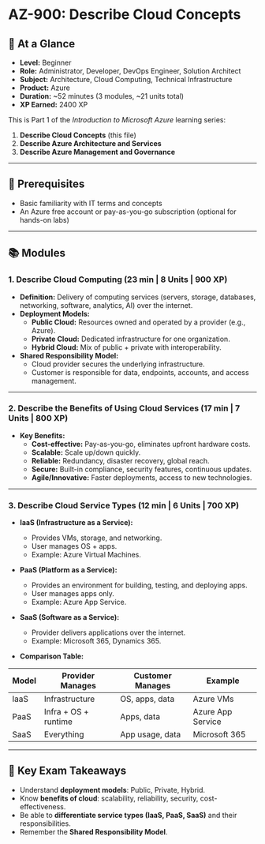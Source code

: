 # AZ-900: Describe Cloud Concepts

## 📘 At a Glance
- **Level:** Beginner  
- **Role:** Administrator, Developer, DevOps Engineer, Solution Architect  
- **Subject:** Architecture, Cloud Computing, Technical Infrastructure  
- **Product:** Azure  
- **Duration:** ~52 minutes (3 modules, ~21 units total)  
- **XP Earned:** 2400 XP  

This is Part 1 of the *Introduction to Microsoft Azure* learning series:
1. **Describe Cloud Concepts** (this file)  
2. **Describe Azure Architecture and Services**  
3. **Describe Azure Management and Governance**  

---

## 🧾 Prerequisites
- Basic familiarity with IT terms and concepts  
- An Azure free account or pay-as-you-go subscription (optional for hands-on labs)  

---

## 📚 Modules

### 1. Describe Cloud Computing (23 min | 8 Units | 900 XP)
- **Definition:** Delivery of computing services (servers, storage, databases, networking, software, analytics, AI) over the internet.  
- **Deployment Models:**
  - **Public Cloud:** Resources owned and operated by a provider (e.g., Azure).  
  - **Private Cloud:** Dedicated infrastructure for one organization.  
  - **Hybrid Cloud:** Mix of public + private with interoperability.  
- **Shared Responsibility Model:**  
  - Cloud provider secures the underlying infrastructure.  
  - Customer is responsible for data, endpoints, accounts, and access management.  

---

### 2. Describe the Benefits of Using Cloud Services (17 min | 7 Units | 800 XP)
- **Key Benefits:**
  - **Cost-effective:** Pay-as-you-go, eliminates upfront hardware costs.  
  - **Scalable:** Scale up/down quickly.  
  - **Reliable:** Redundancy, disaster recovery, global reach.  
  - **Secure:** Built-in compliance, security features, continuous updates.  
  - **Agile/Innovative:** Faster deployments, access to new technologies.  

---

### 3. Describe Cloud Service Types (12 min | 6 Units | 700 XP)
- **IaaS (Infrastructure as a Service):**  
  - Provides VMs, storage, and networking.  
  - User manages OS + apps.  
  - Example: Azure Virtual Machines.  

- **PaaS (Platform as a Service):**  
  - Provides an environment for building, testing, and deploying apps.  
  - User manages apps only.  
  - Example: Azure App Service.  

- **SaaS (Software as a Service):**  
  - Provider delivers applications over the internet.  
  - Example: Microsoft 365, Dynamics 365.  

- **Comparison Table:**

| Model | Provider Manages | Customer Manages | Example |
|-------|------------------|------------------|---------|
| IaaS  | Infrastructure   | OS, apps, data   | Azure VMs |
| PaaS  | Infra + OS + runtime | Apps, data | Azure App Service |
| SaaS  | Everything       | App usage, data  | Microsoft 365 |

---

## 🎯 Key Exam Takeaways
- Understand **deployment models**: Public, Private, Hybrid.  
- Know **benefits of cloud**: scalability, reliability, security, cost-effectiveness.  
- Be able to **differentiate service types (IaaS, PaaS, SaaS)** and their responsibilities.  
- Remember the **Shared Responsibility Model**.  
